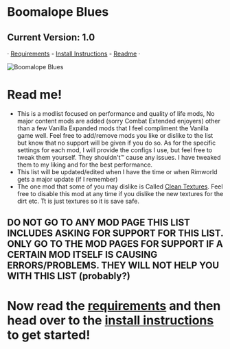 # Boomalope Blues
## Current Version: 1.0
· [Requirements](https://github.com/H0wd3n/Boomalope-Blues/blob/main/Requirements.md) - [Install Instructions](https://github.com/H0wd3n/Boomalope-Blues/blob/main/Install-Instructions.md) - [Readme](https://github.com/H0wd3n/Boomalope-Blues/blob/main/README.md) · 

![Boomalope Blues](https://user-images.githubusercontent.com/75699296/226787057-fc0180e7-78bb-4ac9-b6db-7b125cd84b7b.png)

# Read me!
- This is a modlist focused on performance and quality of life mods, No major content mods are added (sorry Combat Extended enjoyers) other than a few Vanilla Expanded mods that I feel compliment the Vanilla game well. Feel free to add/remove mods you like or dislike to the list but know that no support will be given if you do so. As for the specific settings for each mod, I will provide the configs I use, but feel free to tweak them yourself. They shouldn't™ cause any issues. I have tweaked them to my liking and for the best performance.
- This list will be updated/edited when I have the time or when Rimworld gets a major update (if I remember)
- The one mod that some of you may dislike is Called [Clean Textures](https://steamcommunity.com/sharedfiles/filedetails/?id=2865361569&searchtext=clean). Feel free to disable this mod at any time if you dislike the new textures for the dirt etc. Tt is just textures so it is save safe.
## DO NOT GO TO ANY MOD PAGE THIS LIST INCLUDES ASKING FOR SUPPORT FOR THIS LIST. ONLY GO TO THE MOD PAGES FOR SUPPORT IF A CERTAIN MOD ITSELF IS CAUSING ERRORS/PROBLEMS. THEY WILL NOT HELP YOU WITH THIS LIST (probably?)

# Now read the [requirements](https://github.com/H0wd3n/Boomalope-Blues/blob/main/Requirements.md) and then head over to the [install instructions](https://github.com/H0wd3n/Boomalope-Blues/blob/main/Install-Instructions.md) to get started!
